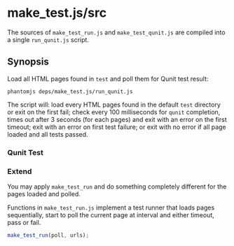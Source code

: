 make_test.js/src
===
The sources of `make_test_run.js` and `make_test_qunit.js` are compiled into a single `run_qunit.js` script.

Synopsis
---
Load all HTML pages found in `test` and poll them for Qunit test result:

~~~
phantomjs deps/make_test.js/run_qunit.js 
~~~

The script will: load every HTML pages found in the default `test` directory or exit on the first fail; check every 100 milliseconds for `qunit` completion, times out after 3 seconds (for each pages) and exit with an error on the first timeout; exit with an error on first test failure; or exit with no error if all page loaded and all tests passed.

### Qunit Test



### Extend

You may apply `make_test_run` and do something completely different for the pages loaded and polled.

Functions in `make_test_run.js` implement a test runner that loads pages sequentially, start to poll the current page at interval and either timeout, pass or fail.

~~~javascript
make_test_run(poll, urls);
~~~

